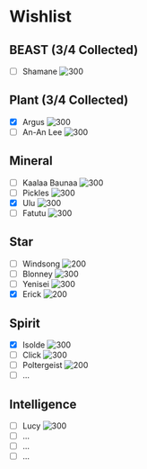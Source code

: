 # Wishlist
## BEAST (3/4 Collected)
- [ ] Shamane
![300](Images/Characters/Shamane.webp)
## Plant (3/4 Collected)
- [x] Argus
![300](Images/Characters/Argus.webp)
- [ ] An-An Lee
![300](Images/Characters/An-an_Lee.webp)

## Mineral
- [ ] Kaalaa Baunaa
![300](Images/Characters/Kaalaa_Baunaa.webp)
- [ ] Pickles
![300](Images/Characters/Pickles.webp)
- [x] Ulu
![300](Images/Characters/Ulu.webp)
- [ ] Fatutu
![300](Images/Characters/Fatutu.webp)

## Star
- [ ] Windsong
![200](Images/Characters/Windsong.webp)
- [ ] Blonney
![300](Images/Characters/Blonney.webp)
- [ ] Yenisei
![300](Images/Characters/Yenisei.webp)
- [x] Erick
![200](Images/Characters/Erick.webp)

## Spirit
- [x] Isolde
![300](Images/Characters/Isolde.webp)
- [ ] Click
![300](Images/Characters/Click.webp)
- [ ] Poltergeist
![200](Images/Characters/Poltergeist.webp)
- [ ] ...

## Intelligence
- [ ] Lucy
![300](Images/Characters/Lucy.webp)
- [ ] ...
- [ ] ...
- [ ] ...
